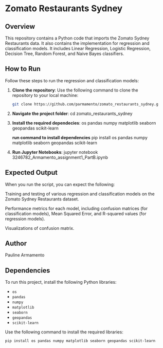 # Zomato Restaurants Sydney

## Overview
This repository contains a Python code that imports the Zomato Sydney Restaurants data. It also contains the implementation for regression and classification models. It includes Linear Regression, Logistic Regression, Decision Tree, Random Forest, and Naive Bayes classifiers.

## How to Run

Follow these steps to run the regression and classification models:

1. **Clone the repository**:
   Use the following command to clone the repository to your local machine:
   ```bash
   git clone https://github.com/parmamento/zomato_restaurants_sydney.git

2. **Navigate the project folder**:
   cd zomato_restaurants_sydney

3. **Install the required dependecies**:
   os
   pandas
   numpy
   matplotlib
   seaborn
   geopandas
   scikit-learn
   
   **run command to install dependencies**
   pip install os pandas numpy matplotlib seaborn geopandas scikit-learn

3. **Run Jupyter Notebooks**:
   jupyter notebook 3246782_Armamento_assignment1_PartB.ipynb


## Expected Output

When you run the script, you can expect the following:

Training and testing of various regression and classification models on the Zomato Sydney Restaurants dataset.

Performance metrics for each model, including confusion matrices (for classification models), Mean Squared Error, and R-squared values (for regression models).

Visualizations of confusion matrix.

## Author

Pauline Armamento

## Dependencies
To run this project, install the following Python libraries:
- `os`
- `pandas`
- `numpy`
- `matplotlib`
- `seaborn`
- `geopandas`
- `scikit-learn`

Use the following command to install the required libraries:
```bash
pip install os pandas numpy matplotlib seaborn geopandas scikit-learn




